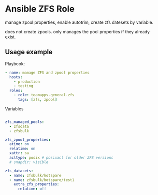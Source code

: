 # Ansible ZFS Role

manage zpool properties, enable autotrim, create zfs datesets by variable.

does not create zpools. only manages the pool properties if they already exist.

## Usage example

Playbook:

~~~yaml
- name: manage ZFS and zpool properties
  hosts:
    - production
    - testing
  roles:
    - role: teamapps.general.zfs
      tags: [zfs, zpool]
~~~

Variables

~~~yaml

zfs_managed_pools:
  - zfsdata
  - zfsbulk

zfs_zpool_properties:
  atime: on
  relatime: on
  xattr: sa
  acltype: posix # posixacl for older ZFS versions
  # snapdir: visible

zfs_datasets:
  - name: zfsbulk/hotspare
  - name: zfsbulk/hotspare/test1
    extra_zfs_properties:
      relatime: off

~~~
